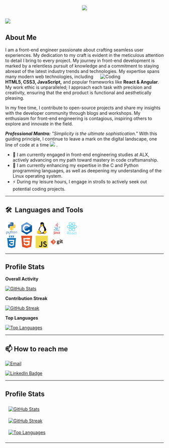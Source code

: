 <h1 align="center">
    <img src="https://readme-typing-svg.herokuapp.com?font=Matemasie&pause=1000&size=35%&center=true&vCenter=true&width=700&height=40&lines=Hi+There!+👋;+I'm+Ian+Gichengo!;" />
</h1>

<p align="left"> <img src="https://komarev.com/ghpvc/?username=iangichengo&label=Profile%20views&color=0e75b6&style=flat"/> </p>
  
## About Me

I am a front-end engineer passionate about crafting seamless user experiences. My dedication to my craft is evident in the meticulous attention to detail I bring to every project. My journey in front-end development is marked by a relentless pursuit of knowledge and a commitment to staying abreast of the latest industry trends and technologies.
<img align="right" alt="Coding" width="40%" src="https://cdn.dribbble.com/userupload/9125315/file/original-87fb1a9288bd541db17921de23eb5b72.png?resize=752x564" />
My expertise spans many modern web technologies, including <b>HTML5, CSS3, JavaScript,</b> and popular frameworks like <b> React & Angular</b>. My work ethic is unparalleled; I approach each task with precision and creativity, ensuring that the end product is functional and aesthetically pleasing.

In my free time, I contribute to open-source projects and share my insights with the developer community through blogs and workshops. My enthusiasm for front-end engineering is contagious, inspiring others to explore and innovate in the field.

<i>**Professional Mantra:** "Simplicity is the ultimate sophistication."</i> With this guiding principle, I continue to leave a mark on the digital landscape, one line of code at a time <img src="https://media.giphy.com/media/WUlplcMpOCEmTGBtBW/giphy.gif" width="30"> .

- 🔭 I am currently engaged in front-end engineering studies at ALX, actively advancing on my path toward mastery in code craftsmanship.
- 🌱 I am currently enhancing my expertise in the C and Python programming languages, as well as deepening my understanding of the Linux operating system.
- ⚡ During my leisure hours, I engage in strolls to actively seek out potential coding projects.

---

## 🛠 &nbsp;Languages and Tools

<p>
<img src="https://github.com/devicons/devicon/blob/master/icons/python/python-original-wordmark.svg" title="Python" alt="Python" width="40" height="40"/>&nbsp;
<img src="https://github.com/devicons/devicon/blob/master/icons/c/c-original.svg" title="C" alt="C" width="40" height="40"/>&nbsp;
<img src="https://github.com/devicons/devicon/blob/master/icons/linux/linux-original.svg" title="Shell" alt="Shell" width="40" height="40"/>&nbsp;
<img src="https://github.com/devicons/devicon/blob/master/icons/java/java-original-wordmark.svg" title="Java" alt="Java" width="40" height="40"/>&nbsp;
<img src="https://github.com/devicons/devicon/blob/master/icons/react/react-original-wordmark.svg" title="React" alt="React" width="40" height="40"/>&nbsp;
    <br>
<img src="https://github.com/devicons/devicon/blob/master/icons/css3/css3-plain-wordmark.svg"  title="CSS3" alt="CSS" width="40" height="40"/>&nbsp;
<img src="https://github.com/devicons/devicon/blob/master/icons/html5/html5-original.svg" title="HTML5" alt="HTML" width="40" height="40"/>&nbsp;
<img src="https://github.com/devicons/devicon/blob/master/icons/javascript/javascript-original.svg" title="JavaScript" alt="JavaScript" width="40" height="40"/>&nbsp;
<img src="https://github.com/devicons/devicon/blob/master/icons/git/git-original-wordmark.svg" title="Git" **alt="Git" width="40" height="40"/>&nbsp;
</p>

---

## Profile Stats

**Overall Activity**

[![GitHub Stats](https://github-readme-stats.vercel.app/api?username=IanGichengo&show_icons=true&line_height=27&count_private=true&theme=light)](https://github.com/anuraghazra/github-readme-stats)  

**Contribution Streak**

[![GitHub Streak](https://github-readme-streak-stats.herokuapp.com/?user=IanGichengo&theme=light)](https://github.com/jaymwxyz/github-readme-streak-stats)  

**Top Languages**

[![Top Languages](https://github-readme-stats.vercel.app/api/top-langs?username=iangichengo&show_icons=true&locale=en&layout=compact&theme=light)](https://github.com/anuraghazra/github-readme-stats)

---

## 📫 How to reach me

[![Email](https://img.shields.io/badge/Email-Contact-red)](mailto:iangatimu6@gmail.com)
<p align="left">
<a href="https://www.linkedin.com/in/ian-gichengo-b088b824a/"><img src="https://img.shields.io/badge/LinkedIn-blue?style=for-the-badge&logo=linkedin&logoColor=white" alt="LinkedIn Badge"></a>
</p>

---

## Profile Stats

<div style="display: flex; flex-direction: column; align-items: center; width: 100%; max-width: 100%; box-sizing: border-box; padding: 10px;">
  
  <!-- Overall Activity -->
  <div style="width: 100%; max-width: 500px;">
    <a href="https://github.com/anuraghazra/github-readme-stats">
      <img src="https://github-readme-stats.vercel.app/api?username=IanGichengo&show_icons=true&line_height=27&count_private=true&theme=light" alt="GitHub Stats" style="width: 100%; height: auto;"/>
    </a>
  </div>
  
  <!-- Contribution Streak -->
  <div style="width: 100%; max-width: 500px; margin-top: 20px;">
    <a href="https://github.com/jaymwxyz/github-readme-streak-stats">
      <img src="https://github-readme-streak-stats.herokuapp.com/?user=IanGichengo&theme=light" alt="GitHub Streak" style="width: 100%; height: auto;"/>
    </a>
  </div>
  
  <!-- Top Languages -->
  <div style="width: 100%; max-width: 500px; margin-top: 20px;">
    <a href="https://github.com/anuraghazra/github-readme-stats">
      <img src="https://github-readme-stats.vercel.app/api/top-langs?username=iangichengo&show_icons=true&locale=en&layout=compact&theme=light" alt="Top Languages" style="width: 100%; height: auto;"/>
    </a>
  </div>

</div>

---
